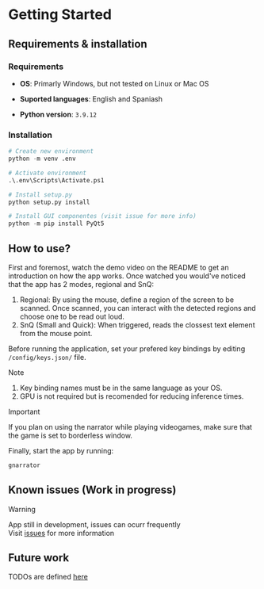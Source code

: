 # Getting Started
## Requirements & installation
### Requirements
- **OS**: Primarly Windows, but not tested on Linux or Mac OS

- **Suported languages**: English and Spaniash

- **Python version**: `3.9.12`

### Installation
```python
# Create new environment
python -m venv .env

# Activate environment
.\.env\Scripts\Activate.ps1

# Install setup.py
python setup.py install

# Install GUI componentes (visit issue for more info)
python -m pip install PyQt5
```
## How to use?
First and foremost, watch the demo video on the README to get an introduction on how the app works. Once watched you would've noticed that the app has 2 modes, regional and SnQ:

1. Regional: By using the mouse, define a region of the screen to be scanned. Once scanned, you can interact with the detected regions and choose one to be read out loud.
2. SnQ (Small and Quick): When triggered, reads the clossest text element from the mouse point.  

Before running the application, set your prefered key bindings by editing `/config/keys.json/` file.

> [!NOTE]
> 1. Key binding names must be in the same language as your OS. 
> 2. GPU is not required but is recomended for reducing inference times.

> [!IMPORTANT]
> If you plan on using the narrator while playing videogames, make sure that the game is set to borderless window.

Finally, start the app by running:
```python
gnarrator
```

## Known issues (Work in progress)
> [!WARNING]
> App still in development, issues can ocurr frequently  
> Visit [issues](https://github.com/arcb01/g-narrator/issues) for more information
  
## Future work
TODOs are defined [here](https://github.com/arcb01/gaming-narrator/blob/main/docs/todos.md)



